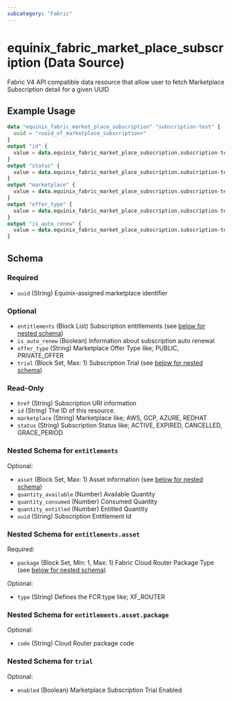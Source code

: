 ```yaml
---
subcategory: "Fabric"
---
```


# equinix_fabric_market_place_subscription (Data Source)

Fabric V4 API compatible data resource that allow user to fetch Marketplace Subscription detail for a given UUID

## Example Usage

```terraform
data "equinix_fabric_market_place_subscription" "subscription-test" {
  uuid = "<uuid_of_marketplace_subscription>"
}
output "id" {
  value = data.equinix_fabric_market_place_subscription.subscription-test.id
}
output "status" {
  value = data.equinix_fabric_market_place_subscription.subscription-test.status
}
output "marketplace" {
  value = data.equinix_fabric_market_place_subscription.subscription-test.marketplace
}
output "offer_type" {
  value = data.equinix_fabric_market_place_subscription.subscription-test.offer_type
}
output "is_auto_renew" {
  value = data.equinix_fabric_market_place_subscription.subscription-test.is_auto_renew
}
```

<!-- schema generated by tfplugindocs -->
## Schema

### Required

- `uuid` (String) Equinix-assigned marketplace identifier

### Optional

- `entitlements` (Block List) Subscription entitlements (see [below for nested schema](#nestedblock--entitlements))
- `is_auto_renew` (Boolean) Information about subscription auto renewal
- `offer_type` (String) Marketplace Offer Type like; PUBLIC, PRIVATE_OFFER
- `trial` (Block Set, Max: 1) Subscription Trial (see [below for nested schema](#nestedblock--trial))

### Read-Only

- `href` (String) Subscription URI information
- `id` (String) The ID of this resource.
- `marketplace` (String) Marketplace like; AWS, GCP, AZURE, REDHAT
- `status` (String) Subscription Status like; ACTIVE, EXPIRED, CANCELLED, GRACE_PERIOD

<a id="nestedblock--entitlements"></a>
### Nested Schema for `entitlements`

Optional:

- `asset` (Block Set, Max: 1) Asset information (see [below for nested schema](#nestedblock--entitlements--asset))
- `quantity_available` (Number) Available Quantity
- `quantity_consumed` (Number) Consumed Quantity
- `quantity_entitled` (Number) Entitled Quantity
- `uuid` (String) Subscription Entitlement Id

<a id="nestedblock--entitlements--asset"></a>
### Nested Schema for `entitlements.asset`

Required:

- `package` (Block Set, Min: 1, Max: 1) Fabric Cloud Router Package Type (see [below for nested schema](#nestedblock--entitlements--asset--package))

Optional:

- `type` (String) Defines the FCR type like; XF_ROUTER

<a id="nestedblock--entitlements--asset--package"></a>
### Nested Schema for `entitlements.asset.package`

Optional:

- `code` (String) Cloud Router package code




<a id="nestedblock--trial"></a>
### Nested Schema for `trial`

Optional:

- `enabled` (Boolean) Marketplace Subscription Trial Enabled
